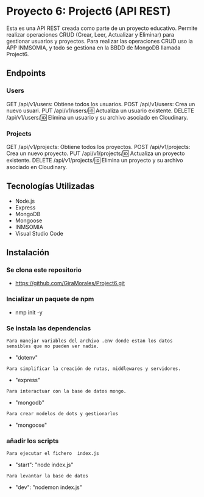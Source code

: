 # Proyecto 6: Project6 (API REST)

Esta es una API REST creada como parte de un proyecto educativo.
Permite realizar operaciones CRUD (Crear, Leer, Actualizar y Eliminar) para gestionar usuarios y proyectos.
Para realizar las operaciones CRUD uso la APP INMSOMIA, y todo se gestiona en la BBDD de MongoDB llamada Project6.

## Endpoints

### Users

GET /api/v1/users: Obtiene todos los usuarios.
POST /api/v1/users: Crea un nuevo usuari.
PUT /api/v1/users/:id: Actualiza un usuario existente.
DELETE /api/v1/users/:id: Elimina un usuario y su archivo asociado en Cloudinary.

### Projects

GET /api/v1/projects: Obtiene todos los proyectos.
POST /api/v1/projects: Crea un nuevo proyecto.
PUT /api/v1/projects/:id: Actualiza un proyecto existente.
DELETE /api/v1/projects/:id: Elimina un proyecto y su archivo asociado en Cloudinary.

## Tecnologías Utilizadas

- Node.js
- Express
- MongoDB
- Mongoose
- INMSOMIA
- Visual Studio Code

## Instalación

### Se clona este repositorio

- https://github.com/GiraMorales/Project6.git

### Incializar un paquete de npm

- nmp init -y

### Se instala las dependencias

`Para manejar variables del archivo .env donde estan los datos sensibles que no pueden ver nadie.`

- "dotenv"

`Para simplificar la creación de rutas, middlewares y servidores.`

- "express"

`Para interactuar con la base de datos mongo.`

- "mongodb"

`Para crear modelos de dots y gestionarlos`

- "mongoose"

### añadir los scripts

`Para ejecutar el fichero  index.js`

- "start": "node index.js"

`Para levantar la base de datos`

- "dev": "nodemon index.js"
